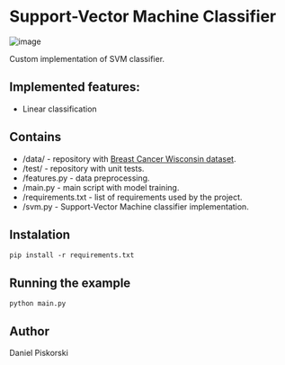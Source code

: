 Support-Vector Machine Classifier
=================================
![image](https://user-images.githubusercontent.com/12935674/171217686-2df0965e-314e-4115-95f5-f2e87a1b880f.png)

Custom implementation of SVM classifier.

Implemented features:
---------------------------------
- Linear classification

Contains
---------------------------------
- /data/ - repository with [Breast Cancer Wisconsin dataset](https://www.kaggle.com/datasets/uciml/breast-cancer-wisconsin-data).
- /test/ - repository with unit tests.
- /features.py - data preprocessing.
- /main.py - main script with model training.
- /requirements.txt - list of requirements used by the project.
- /svm.py - Support-Vector Machine classifier implementation.

Instalation
---------------------------------
`pip install -r requirements.txt`

Running the example
---------------------------------
`python main.py`

Author
---------------------------------
Daniel Piskorski
